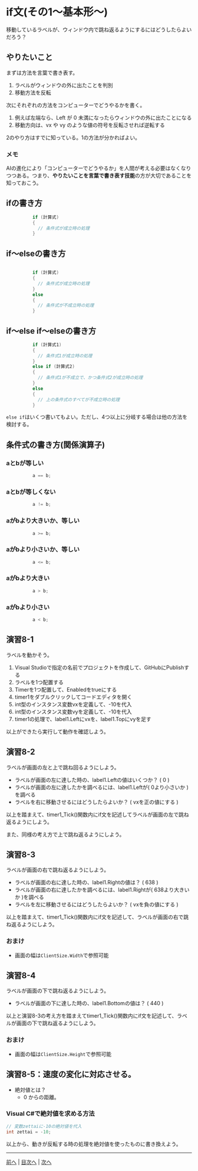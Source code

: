 # if文(その1～基本形～)
移動しているラベルが、ウィンドウ内で跳ね返るようにするにはどうしたらよいだろう？

## やりたいこと

まずは方法を言葉で書き表す。

1. ラベルがウィンドウの外に出たことを判別
2. 移動方法を反転

次にそれぞれの方法をコンピューターでどうやるかを書く。

1. 例えば左端なら、Left が 0 未満になったらウィンドウの外に出たことになる
2. 移動方向は、vx や vy のような値の符号を反転させれば逆転する

2のやり方はすでに知っている。1の方法が分かればよい。

### メモ
AIの進化により「コンピューターでどうやるか」を人間が考える必要はなくなりつつある。つまり、**やりたいことを言葉で書き表す技能**の方が大切であることを知っておこう。

## ifの書き方

```cs
          if (計算式)
          {
            // 条件式が成立時の処理
          }
```

## if～elseの書き方

```cs

          if (計算式)
          {
            // 条件式が成立時の処理
          }
          else
          {
            // 条件式が不成立時の処理
          }
```

## if～else if～elseの書き方

```cs
          if (計算式1)
          {
            // 条件式1が成立時の処理
          }
          else if (計算式2)
          {
            // 条件式1が不成立で、かつ条件式2が成立時の処理
          }
          else
          {
            // 上の条件式のすべてが不成立時の処理
          }
```

`else if`はいくつ書いてもよい。ただし、4つ以上に分岐する場合は他の方法を検討する。

## 条件式の書き方(関係演算子)

### aとbが等しい

```cs
          a == b;
```

### aとbが等しくない

```cs
          a != b;
```

### aがbより大きいか、等しい

```cs
          a >= b;
```

### aがbより小さいか、等しい

```cs
          a <= b;
```

### aがbより大きい

```cs
          a > b;
```

### aがbより小さい

```cs
          a < b;
```

## 演習8-1
ラベルを動かそう。

1.	Visual Studioで指定の名前でプロジェクトを作成して、GitHubにPublishする
2.	ラベルを1つ配置する
3.	Timerを1つ配置して、Enabledをtrueにする
4.	timer1をダブルクリックしてコードエディタを開く
5.	int型のインスタンス変数vxを定義して、-10を代入
6.	int型のインスタンス変数vyを定義して、-10を代入
7.	timer1の処理で、label1.Leftにvxを、label1.Topにvyを足す

以上ができたら実行して動作を確認しよう。

## 演習8-2
ラベルが画面の左と上で跳ね回るようにしよう。

- ラベルが画面の左に達した時の、label1.Leftの値はいくつか？ ( 0 )
- ラベルが画面の左に達したかを調べるには、label1.Leftが( 0より小さいか )を調べる
- ラベルを右に移動させるにはどうしたらよいか？ ( vxを正の値にする )

以上を踏まえて、timer1_Tick()関数内にif文を記述してラベルが画面の左で跳ね返るようにしよう。

また、同様の考え方で上で跳ね返るようにしよう。

## 演習8-3
ラベルが画面の右で跳ね返るようにしよう。
- ラベルが画面の右に達した時の、label1.Rightの値は？    ( 638 )
- ラベルが画面の右に達したかを調べるには、label1.Rightが( 638より大きいか )を調べる
- ラベルを左に移動させるにはどうしたらよいか？ ( vxを負の値にする )

以上を踏まえて、timer1_Tick()関数内にif文を記述して、ラベルが画面の右で跳ね返るようにしよう。

### おまけ
- 画面の幅は`ClientSize.Width`で参照可能

## 演習8-4
ラベルが画面の下で跳ね返るようにしよう。

- ラベルが画面の下に達した時の、label1.Bottomの値は？   ( 440 )

以上と演習8-3の考え方を踏まえてtimer1_Tick()関数内にif文を記述して、ラベルが画面の下で跳ね返るようにしよう。

### おまけ
- 画面の幅は`ClientSize.Height`で参照可能

## 演習8-5：速度の変化に対応させる。

- 絶対値とは？
  - 0 からの距離。

### Visual C#で絶対値を求める方法

```cs
// 変数zettaiに-10の絶対値を代入
int zettai = -10;
```

以上から、動きが反転する時の処理を絶対値を使ったものに書き換えよう。

---

[前へ](07.md) | [目次へ](README.md#%E7%9B%AE%E6%AC%A1) | [次へ](09.md)
